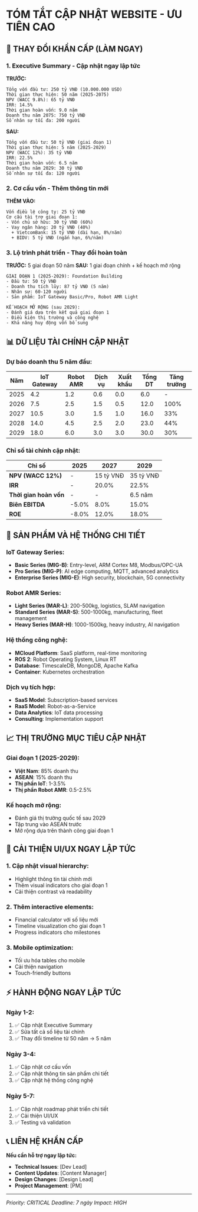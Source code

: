 # TÓM TẮT CẬP NHẬT WEBSITE - ƯU TIÊN CAO

## 🚨 THAY ĐỔI KHẨN CẤP (LÀM NGAY)

### **1. Executive Summary - Cập nhật ngay lập tức**

**TRƯỚC:**
```
Tổng vốn đầu tư: 250 tỷ VNĐ (10.000.000 USD)
Thời gian thực hiện: 50 năm (2025-2075)
NPV (WACC 9.8%): 65 tỷ VNĐ
IRR: 14.5%
Thời gian hoàn vốn: 9.0 năm
Doanh thu năm 2075: 750 tỷ VNĐ
Số nhân sự tối đa: 200 người
```

**SAU:**
```
Tổng vốn đầu tư: 50 tỷ VNĐ (giai đoạn 1)
Thời gian thực hiện: 5 năm (2025-2029)
NPV (WACC 12%): 35 tỷ VNĐ
IRR: 22.5%
Thời gian hoàn vốn: 6.5 năm
Doanh thu năm 2029: 30 tỷ VNĐ
Số nhân sự tối đa: 120 người
```

### **2. Cơ cấu vốn - Thêm thông tin mới**

**THÊM VÀO:**
```
Vốn điều lệ công ty: 25 tỷ VNĐ
Cơ cấu tài trợ giai đoạn 1:
- Vốn chủ sở hữu: 30 tỷ VNĐ (60%)
- Vay ngân hàng: 20 tỷ VNĐ (40%)
  + VietcomBank: 15 tỷ VNĐ (dài hạn, 8%/năm)
  + BIDV: 5 tỷ VNĐ (ngắn hạn, 6%/năm)
```

### **3. Lộ trình phát triển - Thay đổi hoàn toàn**

**TRƯỚC:** 5 giai đoạn 50 năm
**SAU:** 1 giai đoạn chính + kế hoạch mở rộng

```
GIAI ĐOẠN 1 (2025-2029): Foundation Building
- Đầu tư: 50 tỷ VNĐ
- Doanh thu tích lũy: 87 tỷ VNĐ (5 năm)
- Nhân sự: 60-120 người
- Sản phẩm: IoT Gateway Basic/Pro, Robot AMR Light

KẾ HOẠCH MỞ RỘNG (sau 2029):
- Đánh giá dựa trên kết quả giai đoạn 1
- Điều kiện thị trường và công nghệ
- Khả năng huy động vốn bổ sung
```

## 📊 DỮ LIỆU TÀI CHÍNH CẬP NHẬT

### **Dự báo doanh thu 5 năm đầu:**
| Năm | IoT Gateway | Robot AMR | Dịch vụ | Xuất khẩu | Tổng DT | Tăng trưởng |
|-----|-------------|-----------|---------|-----------|---------|-------------|
| 2025 | 4.2 | 1.2 | 0.6 | 0.0 | 6.0 | - |
| 2026 | 7.5 | 2.5 | 1.5 | 0.5 | 12.0 | 100% |
| 2027 | 10.5 | 3.0 | 1.5 | 1.0 | 16.0 | 33% |
| 2028 | 14.0 | 4.5 | 2.5 | 2.0 | 23.0 | 44% |
| 2029 | 18.0 | 6.0 | 3.0 | 3.0 | 30.0 | 30% |

### **Chỉ số tài chính cập nhật:**
| Chỉ số | 2025 | 2027 | 2029 |
|--------|------|------|------|
| **NPV (WACC 12%)** | - | 15 tỷ VNĐ | 35 tỷ VNĐ |
| **IRR** | - | 20.0% | 22.5% |
| **Thời gian hoàn vốn** | - | - | 6.5 năm |
| **Biên EBITDA** | -5.0% | 8.0% | 15.0% |
| **ROE** | -8.0% | 12.0% | 18.0% |

## 🎯 SẢN PHẨM VÀ HỆ THỐNG CHI TIẾT

### **IoT Gateway Series:**
- **Basic Series (MIG-B)**: Entry-level, ARM Cortex M8, Modbus/OPC-UA
- **Pro Series (MIG-P)**: AI edge computing, MQTT, advanced analytics
- **Enterprise Series (MIG-E)**: High security, blockchain, 5G connectivity

### **Robot AMR Series:**
- **Light Series (MAR-L)**: 200-500kg, logistics, SLAM navigation
- **Standard Series (MAR-S)**: 500-1000kg, manufacturing, fleet management
- **Heavy Series (MAR-H)**: 1000-1500kg, heavy industry, AI navigation

### **Hệ thống công nghệ:**
- **MCloud Platform**: SaaS platform, real-time monitoring
- **ROS 2**: Robot Operating System, Linux RT
- **Database**: TimescaleDB, MongoDB, Apache Kafka
- **Container**: Kubernetes orchestration

### **Dịch vụ tích hợp:**
- **SaaS Model**: Subscription-based services
- **RaaS Model**: Robot-as-a-Service
- **Data Analytics**: IoT data processing
- **Consulting**: Implementation support

## 📈 THỊ TRƯỜNG MỤC TIÊU CẬP NHẬT

### **Giai đoạn 1 (2025-2029):**
- **Việt Nam**: 85% doanh thu
- **ASEAN**: 15% doanh thu
- **Thị phần IoT**: 1-3.5%
- **Thị phần Robot AMR**: 0.5-2.5%

### **Kế hoạch mở rộng:**
- Đánh giá thị trường quốc tế sau 2029
- Tập trung vào ASEAN trước
- Mở rộng dựa trên thành công giai đoạn 1

## 🔧 CẢI THIỆN UI/UX NGAY LẬP TỨC

### **1. Cập nhật visual hierarchy:**
- Highlight thông tin tài chính mới
- Thêm visual indicators cho giai đoạn 1
- Cải thiện contrast và readability

### **2. Thêm interactive elements:**
- Financial calculator với số liệu mới
- Timeline visualization cho giai đoạn 1
- Progress indicators cho milestones

### **3. Mobile optimization:**
- Tối ưu hóa tables cho mobile
- Cải thiện navigation
- Touch-friendly buttons

## ⚡ HÀNH ĐỘNG NGAY LẬP TỨC

### **Ngày 1-2:**
1. ✅ Cập nhật Executive Summary
2. ✅ Sửa tất cả số liệu tài chính
3. ✅ Thay đổi timeline từ 50 năm → 5 năm

### **Ngày 3-4:**
1. ✅ Cập nhật cơ cấu vốn
2. ✅ Cập nhật thông tin sản phẩm chi tiết
3. ✅ Cập nhật hệ thống công nghệ

### **Ngày 5-7:**
1. ✅ Cập nhật roadmap phát triển chi tiết
2. ✅ Cải thiện UI/UX
3. ✅ Testing và validation

## 📞 LIÊN HỆ KHẨN CẤP

**Nếu cần hỗ trợ ngay lập tức:**
- **Technical Issues**: [Dev Lead]
- **Content Updates**: [Content Manager]
- **Design Changes**: [Design Lead]
- **Project Management**: [PM]

---

*Priority: CRITICAL*
*Deadline: 7 ngày*
*Impact: HIGH* 